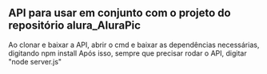 ## API para usar em conjunto com o projeto do repositório alura_AluraPic

Ao clonar e baixar a API, abrir o cmd e baixar as dependências necessárias, digitando npm install
Após isso, sempre que precisar rodar o API, digitar "node server.js"
